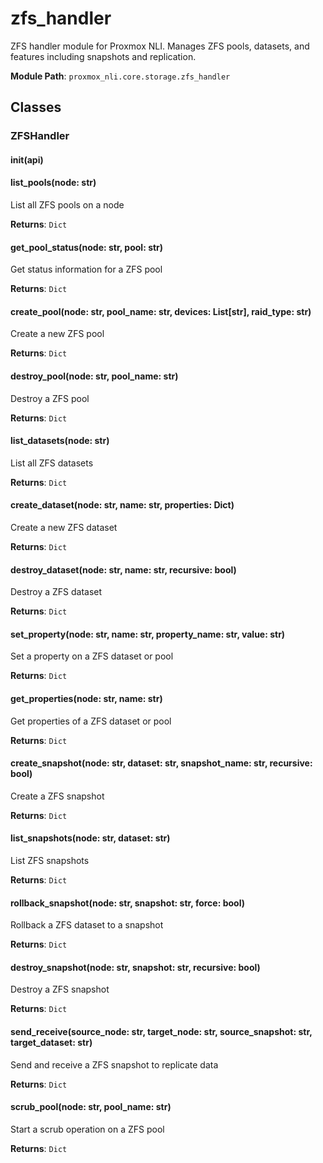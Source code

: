 # zfs_handler

ZFS handler module for Proxmox NLI.
Manages ZFS pools, datasets, and features including snapshots and replication.

**Module Path**: `proxmox_nli.core.storage.zfs_handler`

## Classes

### ZFSHandler

#### __init__(api)

#### list_pools(node: str)

List all ZFS pools on a node

**Returns**: `Dict`

#### get_pool_status(node: str, pool: str)

Get status information for a ZFS pool

**Returns**: `Dict`

#### create_pool(node: str, pool_name: str, devices: List[str], raid_type: str)

Create a new ZFS pool

**Returns**: `Dict`

#### destroy_pool(node: str, pool_name: str)

Destroy a ZFS pool

**Returns**: `Dict`

#### list_datasets(node: str)

List all ZFS datasets

**Returns**: `Dict`

#### create_dataset(node: str, name: str, properties: Dict)

Create a new ZFS dataset

**Returns**: `Dict`

#### destroy_dataset(node: str, name: str, recursive: bool)

Destroy a ZFS dataset

**Returns**: `Dict`

#### set_property(node: str, name: str, property_name: str, value: str)

Set a property on a ZFS dataset or pool

**Returns**: `Dict`

#### get_properties(node: str, name: str)

Get properties of a ZFS dataset or pool

**Returns**: `Dict`

#### create_snapshot(node: str, dataset: str, snapshot_name: str, recursive: bool)

Create a ZFS snapshot

**Returns**: `Dict`

#### list_snapshots(node: str, dataset: str)

List ZFS snapshots

**Returns**: `Dict`

#### rollback_snapshot(node: str, snapshot: str, force: bool)

Rollback a ZFS dataset to a snapshot

**Returns**: `Dict`

#### destroy_snapshot(node: str, snapshot: str, recursive: bool)

Destroy a ZFS snapshot

**Returns**: `Dict`

#### send_receive(source_node: str, target_node: str, source_snapshot: str, target_dataset: str)

Send and receive a ZFS snapshot to replicate data

**Returns**: `Dict`

#### scrub_pool(node: str, pool_name: str)

Start a scrub operation on a ZFS pool

**Returns**: `Dict`

